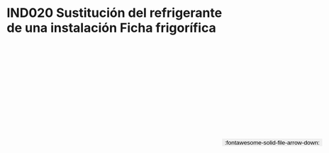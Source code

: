 
# IND020  Sustitución del refrigerante de una instalación Ficha frigorífica

<a href='../IND020  Sustitución del refrigerante de una instalación Ficha frigorífica.pdf' download>
<button class='md-button -primary' 
id='download-btn' style="position: fixed; top: 10%; right: 20px; 
        transform: translateY(-50%); z-index: 1000;  border: none; ">
:fontawesome-solid-file-arrow-down: 
</button>
</a>

<div 
    id='../IND020  Sustitución del refrigerante de una instalación Ficha frigorífica.pdf' 
    data-pdf-url='../IND020  Sustitución del refrigerante de una instalación Ficha frigorífica.pdf'
    style=' width: 100%; height: auto;overflow: auto;'>
</div>

